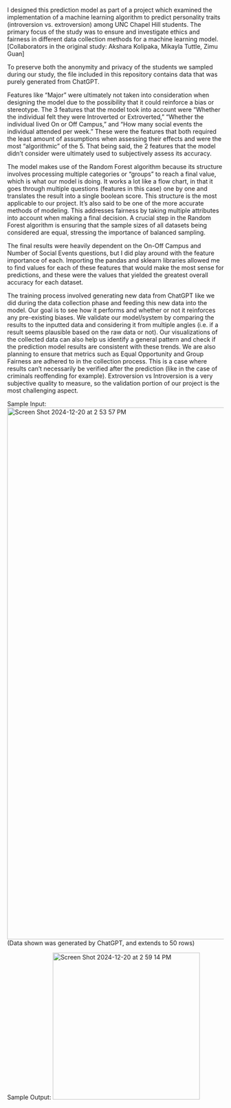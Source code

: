 I designed this prediction model as part of a project which examined the implementation of a machine learning algorithm to predict personality traits (introversion vs. extroversion) among UNC Chapel Hill students. The primary focus of the study was to ensure and investigate ethics and fairness in different data collection methods for a machine learning model. [Collaborators in the original study: Akshara Kolipaka, Mikayla Tuttle, Zimu Guan]
  
To preserve both the anonymity and privacy of the students we sampled during our study, the file included in this repository contains data that was purely generated from ChatGPT.
  
Features like “Major” were ultimately not taken into consideration when designing the model due to the possibility that it could reinforce a bias or stereotype. The 3 features that the model took into account were “Whether the individual felt they were Introverted or Extroverted,” “Whether the individual lived On or Off Campus,” and “How many social events the individual attended per week.” These were the features that both required the least amount of assumptions when assessing their effects and were the most “algorithmic” of the 5. That being said, the 2 features that the model didn’t consider were ultimately used to subjectively assess its accuracy.
  
The model makes use of the Random Forest algorithm because its structure involves processing multiple categories or “groups” to reach a final value, which is what our model is doing. It works a lot like a flow chart, in that it goes through multiple questions (features in this case) one by one and translates the result into a single boolean score. This structure is the most applicable to our project. It’s also said to be one of the more accurate methods of modeling. This addresses fairness by taking multiple attributes into account when making a final decision. A crucial step in the Random Forest algorithm is ensuring that the sample sizes of all datasets being considered are equal, stressing the importance of balanced sampling.
  
The final results were heavily dependent on the On-Off Campus and Number of Social Events questions, but I did play around with the feature importance of each. Importing the pandas and sklearn libraries allowed me to find values for each of these features that would make the most sense for predictions, and these were the values that yielded the greatest overall accuracy for each dataset.
  
The training process involved generating new data from ChatGPT like we did during the data collection phase and feeding this new data into the model. Our goal is to see how it performs and whether or not it reinforces any pre-existing biases. We validate our model/system by comparing the results to the inputted data and considering it from multiple angles (i.e. if a result seems plausible based on the raw data or not). Our visualizations of the collected data can also help us identify a general pattern and check if the prediction model results are consistent with these trends. We are also planning to ensure that metrics such as Equal Opportunity and Group Fairness are adhered to in the collection process. This is a case where results can’t necessarily be verified after the prediction (like in the case of criminals reoffending for example). Extroversion vs Introversion is a very subjective quality to measure, so the validation portion of our project is the most challenging aspect. 

Sample Input:
<img width="1238" alt="Screen Shot 2024-12-20 at 2 53 57 PM" src="https://github.com/user-attachments/assets/e7cb4af1-fb6d-4d97-a566-817277bdb175" />
(Data shown was generated by ChatGPT, and extends to 50 rows)

Sample Output:
<img width="342" alt="Screen Shot 2024-12-20 at 2 59 14 PM" src="https://github.com/user-attachments/assets/aa8e1d81-0108-47a3-800a-7850159131f1" />
